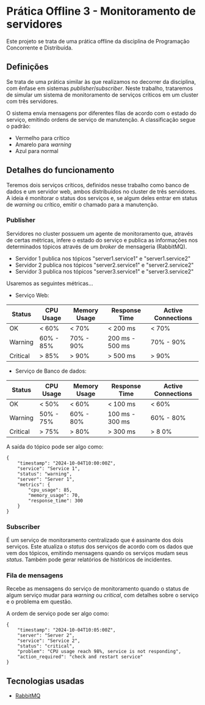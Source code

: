 # Prática Offline 3 - Monitoramento de servidores

Este projeto se trata de uma prática offline da disciplina de Programação Concorrente e Distribuída.

## Definições

Se trata de uma prática similar às que realizamos no decorrer da disciplina, com ênfase em sistemas *publisher*/*subscriber*. Neste trabalho, trataremos de simular um sistema de monitoramento de serviços críticos em um cluster com três servidores. 

O sistema envia mensagens por diferentes filas de acordo com o estado do serviço, emitindo ordens de serviço de manutenção. A classificação segue o padrão: 
- Vermelho para crítico
- Amarelo para *warning*
- Azul para normal

## Detalhes do funcionamento

Teremos dois serviços críticos, definidos nesse trabalho como banco de dados e um servidor web, ambos distribuídos no cluster de três servidores. A ideia é monitorar o status dos serviços e, se algum deles entrar em status de *warning* ou crítico, emitir o chamado para a manutenção.

### Publisher

Servidores no cluster possuem um agente de monitoramento que, através de certas métricas, infere o estado do serviço e publica as informações nos determinados tópicos através de um *broker* de mensageria (RabbitMQ).

- Servidor 1 publica nos tópicos "server1.service1" e "server1.service2"
- Servidor 2 publica nos tópicos "server2.service1" e "server2.service2"
- Servidor 3 publica nos tópicos "server3.service1" e "server3.service2"

Usaremos as seguintes métricas...

- Serviço Web:

| Status   | CPU Usage | Memory Usage | Response Time   | Active Connections |
|----------|-----------|--------------|-----------------|--------------------|
| OK       | < 60%     | < 70%        | < 200 ms        | < 70%              | 
| Warning  | 60% - 85% | 70% - 90%    | 200 ms - 500 ms | 70% - 90%          | 
| Critical | > 85%     | > 90%        | > 500 ms        | > 90%              | 

- Serviço de Banco de dados:

| Status   | CPU Usage | Memory Usage | Response Time   | Active Connections |
|----------|-----------|--------------|-----------------|--------------------|
| OK       | < 50%     | < 60%        | < 100 ms        | < 60%              | 
| Warning  | 50% - 75% | 60% - 80%    | 100 ms - 300 ms | 60% - 80%          | 
| Critical | > 75%     | > 80%        | > 300 ms        | > 8   0%              | 


A saída do tópico pode ser algo como:


```
{
    "timestamp": "2024-10-04T10:00:00Z",
    "service": "Service 1",
    "status": "warning",
    "server": "Server 1",
    "metrics": {
        "cpu_usage": 85,
        "memory_usage": 70,
        "response_time": 300
    }
}
```

### Subscriber

É um serviço de monitoramento centralizado que é assinante dos dois serviços. Este atualiza o *status* dos serviços de acordo com os dados que vem dos tópicos, emitindo mensagens quando os serviços mudam seus *status*. Também pode gerar relatórios de históricos de incidentes.

### Fila de mensagens

Recebe as mensagens do serviço de monitoramento quando o status de algum serviço mudar para *warning* ou *critical*, com detalhes sobre o serviço e o problema em questão. 

A ordem de serviço pode ser algo como:

```
{
    "timestamp": "2024-10-04T10:05:00Z",
    "server": "Server 2",
    "service": "Service 2",
    "status": "critical",
    "problem": "CPU usage reach 98%, service is not responding",
    "action_required": "check and restart service"
}
```

## Tecnologias usadas

- [RabbitMQ](https://www.rabbitmq.com/docs/download)